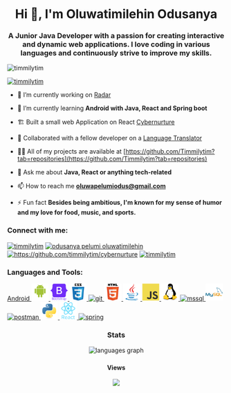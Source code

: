 <h1 align="center">Hi 👋, I'm Oluwatimilehin Odusanya</h1>
<h3 align="center">A <b>Junior Java Developer</b> with a passion for creating interactive and dynamic web applications. I love coding in various languages and continuously strive to improve my skills.</h3>

<p align="left"> <img src="https://komarev.com/ghpvc/?username=timmilytim&label=Profile%20views&color=0e75b6&style=flat" alt="timmilytim" /> </p>

<p align="left"> <a href="https://github.com/ryo-ma/github-profile-trophy"><img src="https://github-profile-trophy.vercel.app/?username=timmilytim" alt="timmilytim" /></a> </p>

- 🔭 I’m currently working on [Radar](https://github.com/Timmilytim/Radar)

- 🌱 I’m currently learning **Android with Java, React and Spring boot**

- 🏗️ Built a small web Application on React [Cybernurture](https://github.com/Timmilytim/Cybernurture)

- 🤝 Collaborated with a fellow developer on a [Language Translator](https://github.com/Timmilytim/Language-Translator)

- 👨‍💻 All of my projects are available at [https://github.com/Timmilytim?tab=repositories](https://github.com/Timmilytim?tab=repositories)

- 💬 Ask me about **Java, React or anything tech-related**

- 📫 How to reach me **oluwapelumiodus@gmail.com**

- ⚡ Fun fact **Besides being ambitious, I'm known for my sense of humor and my love for food, music, and sports.**

<h3 align="left">Connect with me:</h3>
<p align="left">
<a href="https://twitter.com/timmilytim" target="blank"><img align="center" src="https://raw.githubusercontent.com/rahuldkjain/github-profile-readme-generator/master/src/images/icons/Social/twitter.svg" alt="timmilytim" height="30" width="40" /></a>
<a href="https://linkedin.com/in/odusanya pelumi oluwatimilehin" target="blank"><img align="center" src="https://raw.githubusercontent.com/rahuldkjain/github-profile-readme-generator/master/src/images/icons/Social/linked-in-alt.svg" alt="odusanya pelumi oluwatimilehin" height="30" width="40" /></a>
<a href="https://fb.com/https://github.com/timmilytim/cybernurture" target="blank"><img align="center" src="https://raw.githubusercontent.com/rahuldkjain/github-profile-readme-generator/master/src/images/icons/Social/facebook.svg" alt="https://github.com/timmilytim/cybernurture" height="30" width="40" /></a>
<a href="https://instagram.com/timmilytim" target="blank"><img align="center" src="https://raw.githubusercontent.com/rahuldkjain/github-profile-readme-generator/master/src/images/icons/Social/instagram.svg" alt="timmilytim" height="30" width="40" /></a>
</p>

<h3 align="left">Languages and Tools:</h3>
<p align="left"> 
  <a href="https://developer.android.com" target="_blank" rel="noreferrer"> Android
  <img src="https://raw.githubusercontent.com/devicons/devicon/master/icons/android/android-original-wordmark.svg" alt="android" width="40" height="40"/> </a> 
  <a href="https://getbootstrap.com" target="_blank" rel="noreferrer"> <img src="https://raw.githubusercontent.com/devicons/devicon/master/icons/bootstrap/bootstrap-plain-wordmark.svg" alt="bootstrap" width="40" height="40"/> </a> <a href="https://www.w3schools.com/css/" target="_blank" rel="noreferrer"> <img src="https://raw.githubusercontent.com/devicons/devicon/master/icons/css3/css3-original-wordmark.svg" alt="css3" width="40" height="40"/> </a> <a href="https://git-scm.com/" target="_blank" rel="noreferrer"> <img src="https://www.vectorlogo.zone/logos/git-scm/git-scm-icon.svg" alt="git" width="40" height="40"/> </a> <a href="https://www.w3.org/html/" target="_blank" rel="noreferrer"> <img src="https://raw.githubusercontent.com/devicons/devicon/master/icons/html5/html5-original-wordmark.svg" alt="html5" width="40" height="40"/> </a> <a href="https://www.java.com" target="_blank" rel="noreferrer"> <img src="https://raw.githubusercontent.com/devicons/devicon/master/icons/java/java-original.svg" alt="java" width="40" height="40"/> </a> <a href="https://developer.mozilla.org/en-US/docs/Web/JavaScript" target="_blank" rel="noreferrer"> <img src="https://raw.githubusercontent.com/devicons/devicon/master/icons/javascript/javascript-original.svg" alt="javascript" width="40" height="40"/> </a> <a href="https://www.linux.org/" target="_blank" rel="noreferrer"> <img src="https://raw.githubusercontent.com/devicons/devicon/master/icons/linux/linux-original.svg" alt="linux" width="40" height="40"/> </a> <a href="https://www.microsoft.com/en-us/sql-server" target="_blank" rel="noreferrer"> <img src="https://www.svgrepo.com/show/303229/microsoft-sql-server-logo.svg" alt="mssql" width="40" height="40"/> </a> <a href="https://www.mysql.com/" target="_blank" rel="noreferrer"> <img src="https://raw.githubusercontent.com/devicons/devicon/master/icons/mysql/mysql-original-wordmark.svg" alt="mysql" width="40" height="40"/> </a> <a href="https://postman.com" target="_blank" rel="noreferrer"> <img src="https://www.vectorlogo.zone/logos/getpostman/getpostman-icon.svg" alt="postman" width="40" height="40"/> </a> <a href="https://www.python.org" target="_blank" rel="noreferrer"> <img src="https://raw.githubusercontent.com/devicons/devicon/master/icons/python/python-original.svg" alt="python" width="40" height="40"/> </a> <a href="https://reactjs.org/" target="_blank" rel="noreferrer"> <img src="https://raw.githubusercontent.com/devicons/devicon/master/icons/react/react-original-wordmark.svg" alt="react" width="40" height="40"/> </a> <a href="https://spring.io/" target="_blank" rel="noreferrer"> <img src="https://www.vectorlogo.zone/logos/springio/springio-icon.svg" alt="spring" width="40" height="40"/> </a> </p>

<div align="center">
  <h3>Stats</h3>
<!--   <img src="https://github-readme-stats.vercel.app/api?username=Timmilytim&hide_title=false&hide_rank=false&show_icons=true&include_all_commits=true&count_private=true&disable_animations=false&theme=dracula&locale=en&hide_border=false&order=1" height="150" alt="stats graph"  /> -->
  <img src="https://github-readme-stats.vercel.app/api/top-langs?username=Timmilytim&locale=en&hide_title=false&layout=compact&card_width=320&langs_count=5&theme=dracula&hide_border=false&order=2" height="150" alt="languages graph"  />
</div>

###

<div align="center">
  <h4>Views</h4>
  <img src="https://profile-counter.glitch.me/Timmilytim/count.svg?"  />
</div>

###
